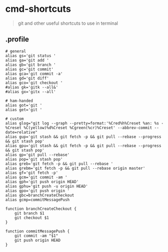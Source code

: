 cmd-shortcuts
=============

> git and other useful shortcuts to use in terminal

## .profile

    # general
    alias gs='git status '
    alias ga='git add '
    alias gb='git branch '
    alias gc='git commit'
    alias gca='git commit -a'
    alias gd='git diff'
    alias gco='git checkout '
    #alias gk='gitk --all&'
    #alias gx='gitx --all'
    
    # ham-handed
    alias got='git '
    alias get='git '
    
    # custom
    alias glog="git log --graph --pretty=format:'%Cred%h%Creset %an: %s - %Creset %C(yellow)%d%Creset %Cgreen(%cr)%Creset' --abbrev-commit --date=relative"
    alias gup='git stash && git fetch -p && git pull --rebase --progress && git stash pop'
    alias gpu='git stash && git fetch -p && git pull --rebase --progress && git stash pop'
    alias gp='git pull --rebase'
    alias pop='git stash pop'
    alias greb='git fetch -p && git pull --rebase '
    alias grebm='git fetch -p && git pull --rebase origin master'
    alias gf='git fetch -p'
    alias gcm='git commit -am '
    alias gph='git push origin HEAD'
    alias gphu='git push -u origin HEAD'
    alias gpo='git push origin '
    alias gbc=branchCreateCheckout
    alias gcmp=commitMessagePush
    
    function branchCreateCheckout {
    	git branch $1
    	git checkout $1
    }
    
    function commitMessagePush {
    	git commit -am "$1"
    	git push origin HEAD
    }
